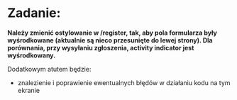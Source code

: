 # Zadanie:
  **Należy zmienić ostylowanie w /register, tak, aby pola formularza były wyśrodkowane (aktualnie są nieco przesunięte do lewej strony). Dla porównania, przy wysyłaniu zgłoszenia, activity indicator jest wyśrodkowany.**


Dodatkowym atutem będzie:
- znalezienie i poprawienie ewentualnych błędów w działaniu kodu na tym ekranie

